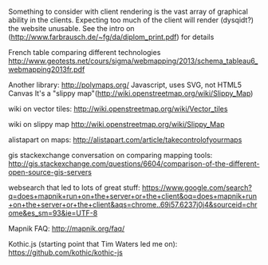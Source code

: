 Something to consider with client rendering is the vast array of graphical ability in the clients. Expecting too much of the client will render (dysqidt?) the website unusable. See the intro on (http://www.farbrausch.de/~fg/da/diplom_print.pdf) for details

French table comparing different technologies
http://www.geotests.net/cours/sigma/webmapping/2013/schema_tableau6_webmapping2013fr.pdf

Another library:
http://polymaps.org/ Javascript, uses SVG, not HTML5 Canvas It's a "slippy map"(http://wiki.openstreetmap.org/wiki/Slippy_Map)

wiki on vector tiles: http://wiki.openstreetmap.org/wiki/Vector_tiles

wiki on slippy map http://wiki.openstreetmap.org/wiki/Slippy_Map

alistapart on maps: http://alistapart.com/article/takecontrolofyourmaps

gis stackexchange conversation on comparing mapping tools: http://gis.stackexchange.com/questions/6604/comparison-of-the-different-open-source-gis-servers

websearch that led to lots of great stuff: https://www.google.com/search?q=does+mapnik+run+on+the+server+or+the+client&oq=does+mapnik+run+on+the+server+or+the+client&aqs=chrome..69i57.6237j0j4&sourceid=chrome&es_sm=93&ie=UTF-8

Mapnik FAQ: http://mapnik.org/faq/

Kothic.js (starting point that Tim Waters led me on): https://github.com/kothic/kothic-js





